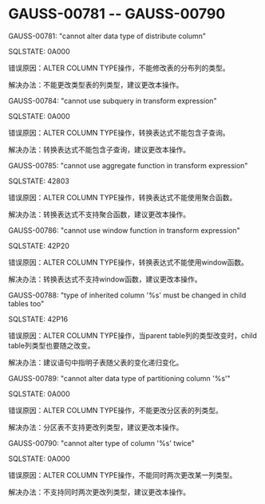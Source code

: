 # GAUSS-00781 -- GAUSS-00790<a name="ZH-CN_TOPIC_0302073158"></a>

GAUSS-00781: "cannot alter data type of distribute column"

SQLSTATE: 0A000

错误原因：ALTER COLUMN TYPE操作，不能修改表的分布列的类型。

解决办法：不能更改类型表的列类型，建议更改本操作。

GAUSS-00784: "cannot use subquery in transform expression"

SQLSTATE: 0A000

错误原因：ALTER COLUMN TYPE操作，转换表达式不能包含子查询。

解决办法：转换表达式不能包含子查询，建议更改本操作。

GAUSS-00785: "cannot use aggregate function in transform expression"

SQLSTATE: 42803

错误原因：ALTER COLUMN TYPE操作，转换表达式不能使用聚合函数。

解决办法：转换表达式不支持聚合函数，建议更改本操作。

GAUSS-00786: "cannot use window function in transform expression"

SQLSTATE: 42P20

错误原因：ALTER COLUMN TYPE操作，转换表达式不能使用window函数。

解决办法：转换表达式不支持window函数，建议更改本操作。

GAUSS-00788: "type of inherited column '%s' must be changed in child tables too"

SQLSTATE: 42P16

错误原因：ALTER COLUMN TYPE操作，当parent table列的类型改变时，child table列类型也要随之改变。

解决办法：建议语句中指明子表随父表的变化递归变化。

GAUSS-00789: "cannot alter data type of partitioning column '%s'"

SQLSTATE: 0A000

错误原因：ALTER COLUMN TYPE操作，不能更改分区表的列类型。

解决办法：分区表不支持更改列类型，建议更改本操作。

GAUSS-00790: "cannot alter type of column '%s' twice"

SQLSTATE: 0A000

错误原因：ALTER COLUMN TYPE操作，不能同时两次更改某一列类型。

解决办法：不支持同时两次更改列类型，建议更改本操作。

